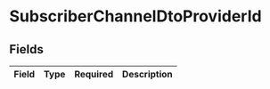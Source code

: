 # SubscriberChannelDtoProviderId


## Fields

| Field       | Type        | Required    | Description |
| ----------- | ----------- | ----------- | ----------- |